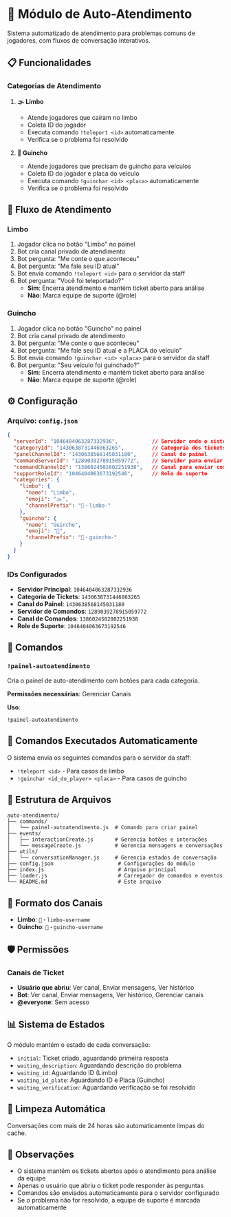 # 🤖 Módulo de Auto-Atendimento

Sistema automatizado de atendimento para problemas comuns de jogadores, com fluxos de conversação interativos.

## 📋 Funcionalidades

### Categorias de Atendimento

1. **🌫️ Limbo**
   - Atende jogadores que caíram no limbo
   - Coleta ID do jogador
   - Executa comando `!teleport <id>` automaticamente
   - Verifica se o problema foi resolvido

2. **🚗 Guincho**
   - Atende jogadores que precisam de guincho para veículos
   - Coleta ID do jogador e placa do veículo
   - Executa comando `!guinchar <id> <placa>` automaticamente
   - Verifica se o problema foi resolvido

## 🎯 Fluxo de Atendimento

### Limbo

1. Jogador clica no botão "Limbo" no painel
2. Bot cria canal privado de atendimento
3. Bot pergunta: "Me conte o que aconteceu"
4. Bot pergunta: "Me fale seu ID atual"
5. Bot envia comando `!teleport <id>` para o servidor da staff
6. Bot pergunta: "Você foi teleportado?"
   - **Sim**: Encerra atendimento e mantém ticket aberto para análise
   - **Não**: Marca equipe de suporte (@role)

### Guincho

1. Jogador clica no botão "Guincho" no painel
2. Bot cria canal privado de atendimento
3. Bot pergunta: "Me conte o que aconteceu"
4. Bot pergunta: "Me fale seu ID atual e a PLACA do veículo"
5. Bot envia comando `!guinchar <id> <placa>` para o servidor da staff
6. Bot pergunta: "Seu veículo foi guinchado?"
   - **Sim**: Encerra atendimento e mantém ticket aberto para análise
   - **Não**: Marca equipe de suporte (@role)

## ⚙️ Configuração

### Arquivo: `config.json`

```json
{
  "serverId": "1046404063287332936",           // Servidor onde o sistema opera
  "categoryId": "1430638731446063265",         // Categoria dos tickets
  "panelChannelId": "1430638568145031180",     // Canal do painel
  "commandServerId": "1289039278915059772",    // Servidor para enviar comandos
  "commandChannelId": "1386024502802251938",   // Canal para enviar comandos
  "supportRoleId": "1046404063673192546",      // Role do suporte
  "categories": {
    "limbo": {
      "name": "Limbo",
      "emoji": "🌫️",
      "channelPrefix": "🎫・limbo-"
    },
    "guincho": {
      "name": "Guincho",
      "emoji": "🚗",
      "channelPrefix": "🎫・guincho-"
    }
  }
}
```

### IDs Configurados

- **Servidor Principal**: `1046404063287332936`
- **Categoria de Tickets**: `1430638731446063265`
- **Canal do Painel**: `1430638568145031180`
- **Servidor de Comandos**: `1289039278915059772`
- **Canal de Comandos**: `1386024502802251938`
- **Role de Suporte**: `1046404063673192546`

## 🚀 Comandos

### `!painel-autoatendimento`

Cria o painel de auto-atendimento com botões para cada categoria.

**Permissões necessárias**: Gerenciar Canais

**Uso**:
```
!painel-autoatendimento
```

## 📝 Comandos Executados Automaticamente

O sistema envia os seguintes comandos para o servidor da staff:

- `!teleport <id>` - Para casos de limbo
- `!guinchar <id_do_player> <placa>` - Para casos de guincho

## 🔧 Estrutura de Arquivos

```
auto-atendimento/
├── commands/
│   └── painel-autoatendimento.js  # Comando para criar painel
├── events/
│   ├── interactionCreate.js       # Gerencia botões e interações
│   └── messageCreate.js           # Gerencia mensagens e conversações
├── utils/
│   └── conversationManager.js     # Gerencia estados de conversação
├── config.json                     # Configurações do módulo
├── index.js                        # Arquivo principal
├── loader.js                       # Carregador de comandos e eventos
└── README.md                       # Este arquivo
```

## 🎨 Formato dos Canais

- **Limbo**: `🎫・limbo-username`
- **Guincho**: `🎫・guincho-username`

## 🛡️ Permissões

### Canais de Ticket

- **Usuário que abriu**: Ver canal, Enviar mensagens, Ver histórico
- **Bot**: Ver canal, Enviar mensagens, Ver histórico, Gerenciar canais
- **@everyone**: Sem acesso

## 📊 Sistema de Estados

O módulo mantém o estado de cada conversação:

- `initial`: Ticket criado, aguardando primeira resposta
- `waiting_description`: Aguardando descrição do problema
- `waiting_id`: Aguardando ID (Limbo)
- `waiting_id_plate`: Aguardando ID e Placa (Guincho)
- `waiting_verification`: Aguardando verificação se foi resolvido

## 🔄 Limpeza Automática

Conversações com mais de 24 horas são automaticamente limpas do cache.

## 📌 Observações

- O sistema mantém os tickets abertos após o atendimento para análise da equipe
- Apenas o usuário que abriu o ticket pode responder às perguntas
- Comandos são enviados automaticamente para o servidor configurado
- Se o problema não for resolvido, a equipe de suporte é marcada automaticamente

